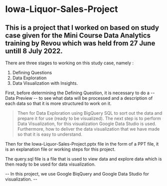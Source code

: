 # Iowa-Liquor-Sales-Project
This is a project that I worked on based on study case given for the Mini Course Data Analytics training by Revou which was held from 27 June untill 8 July 2022.
-----------------------------------------------------------------------------------

There are three stages to working on this study case, namely :
1.  Defining Questions
2.  Data Exploration
3.  Data Visualization with Insights.

First, before determining the Defining Question, it is necessary to do a -- Data Preview -- to see what data will be processed and a description of each data so that it is more structured to work on it.

>   Then for Data Exploration using BigQuery SQL to sort out the data and prepare it for use (ready to be visualized).
>   The next step is to perform Data Visualization, for this visualization Google Data Studio is used.
>   Furthermore, how to deliver the data visualization that we have made so that it is easy to understand.

Then for the Iowa-Liquor-Sales-Project.pptx file in the form of a PPT file, it is an explanation file or working steps for this project.

The query.sql file is a file that is used to view data and explore data which is then ready to be used for data visualization.

-- In this project, we use Google BiqQuery and Google Data Studio for visualization. --
